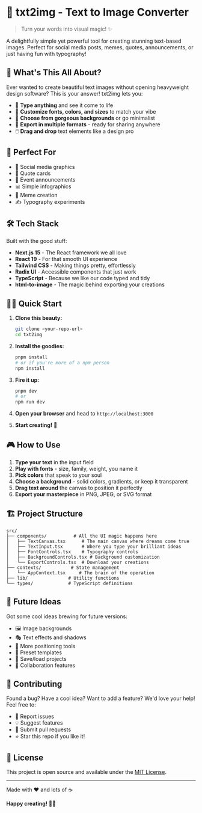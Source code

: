 # 🎨 txt2img - Text to Image Converter

> Turn your words into visual magic! ✨

A delightfully simple yet powerful tool for creating stunning text-based images. Perfect for social media posts, memes, quotes, announcements, or just having fun with typography!

## 🚀 What's This All About?

Ever wanted to create beautiful text images without opening heavyweight design software? This is your answer! txt2img lets you:

- 📝 **Type anything** and see it come to life
- 🎨 **Customize fonts, colors, and sizes** to match your vibe
- 🌈 **Choose from gorgeous backgrounds** or go minimalist
- 📱 **Export in multiple formats** - ready for sharing anywhere
- 🖱️ **Drag and drop** text elements like a design pro

## 🎯 Perfect For

- 📸 Social media graphics
- 💬 Quote cards
- 🎉 Event announcements
- 📊 Simple infographics
- 🤪 Meme creation
- ✍️ Typography experiments

## 🛠️ Tech Stack

Built with the good stuff:

- **Next.js 15** - The React framework we all love
- **React 19** - For that smooth UI experience
- **Tailwind CSS** - Making things pretty, effortlessly
- **Radix UI** - Accessible components that just work
- **TypeScript** - Because we like our code typed and tidy
- **html-to-image** - The magic behind exporting your creations

## 🏃‍♂️ Quick Start

1. **Clone this beauty:**

   ```bash
   git clone <your-repo-url>
   cd txt2img
   ```

2. **Install the goodies:**

   ```bash
   pnpm install
   # or if you're more of a npm person
   npm install
   ```

3. **Fire it up:**

   ```bash
   pnpm dev
   # or
   npm run dev
   ```

4. **Open your browser** and head to `http://localhost:3000`

5. **Start creating!** 🎉

## 🎮 How to Use

1. **Type your text** in the input field
2. **Play with fonts** - size, family, weight, you name it
3. **Pick colors** that speak to your soul
4. **Choose a background** - solid colors, gradients, or keep it transparent
5. **Drag text around** the canvas to position it perfectly
6. **Export your masterpiece** in PNG, JPEG, or SVG format

## 🏗️ Project Structure

```
src/
├── components/          # All the UI magic happens here
│   ├── TextCanvas.tsx      # The main canvas where dreams come true
│   ├── TextInput.tsx       # Where you type your brilliant ideas
│   ├── FontControls.tsx    # Typography controls
│   ├── BackgroundControls.tsx # Background customization
│   └── ExportControls.tsx  # Download your creations
├── contexts/           # State management
│   └── AppContext.tsx     # The brain of the operation
├── lib/               # Utility functions
└── types/             # TypeScript definitions
```

## 🔮 Future Ideas

Got some cool ideas brewing for future versions:

- 🖼️ Image backgrounds
- 🎭 Text effects and shadows
- 📐 More positioning tools
- 🎨 Preset templates
- 💾 Save/load projects
- 🤝 Collaboration features

## 🤝 Contributing

Found a bug? Have a cool idea? Want to add a feature? We'd love your help! Feel free to:

- 🐛 Report issues
- 💡 Suggest features
- 🔧 Submit pull requests
- ⭐ Star this repo if you like it!

## 📜 License

This project is open source and available under the [MIT License](LICENSE).

---

Made with ❤️ and lots of ☕

**Happy creating!** 🎨✨
